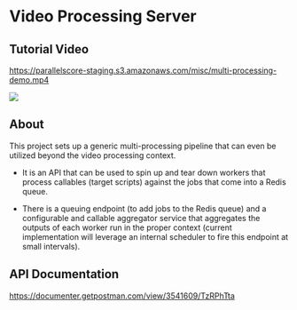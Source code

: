 # Video Processing Server

## Tutorial Video

https://parallelscore-staging.s3.amazonaws.com/misc/multi-processing-demo.mp4

<img src="https://parallelscore-staging.s3.amazonaws.com/misc/Parallel+Video+processing.svg"/>

## About

This project sets up a generic multi-processing pipeline that can even be utilized beyond the video processing context.

- It is an API that can be used to spin up and tear down workers that process callables (target scripts) against the jobs that come into a Redis queue. 

- There is a queuing endpoint (to add jobs to the Redis queue) and a configurable and callable aggregator service that aggregates the outputs of each worker run in the proper context (current implementation will leverage an internal scheduler to fire this endpoint at small intervals).

## API Documentation

https://documenter.getpostman.com/view/3541609/TzRPhTta





